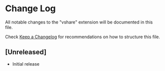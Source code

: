 # Change Log

All notable changes to the "vshare" extension will be documented in this file.

Check [Keep a Changelog](http://keepachangelog.com/) for recommendations on how to structure this file.

## [Unreleased]

- Initial release